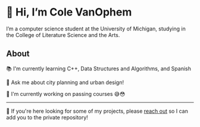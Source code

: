 # 👋 Hi, I’m Cole VanOphem
I’m a computer science student at the University of Michigan, studying in the College of Literature Science and the Arts.

## About
📚 I'm currently learning C++, Data Structures and Algorithms, and Spanish

💬 Ask me about city planning and urban design!

🔭 I'm currently working on passing courses 😅😳

---

🔎 If you're here looking for some of my projects, please [reach out](nvano@umich.edu) so I can add you to the private repository!


<!---
ColeVanOphem/ColeVanOphem is a ✨ special ✨ repository because its `README.md` (this file) appears on your GitHub profile.
You can click the Preview link to take a look at your changes.
- 🔭 I’m currently working on ...
- 🌱 I’m currently learning ...
- 👯 I’m looking to collaborate on ...
- 🤔 I’m looking for help with ...
- 💬 Ask me about ...
- 📫 How to reach me: ...
- 😄 Pronouns: ...
- ⚡ Fun fact: ...
--->
